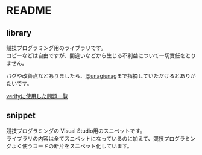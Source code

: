 # README

## library

競技プログラミング用のライブラリです。  
コピーなどは自由ですが、間違いなどから生じる不利益について一切責任をとりません。

バグや改善点などありましたら、[@unagiunag](https://twitter.com/unagiunag)まで指摘していただけるとありがたいです。

[verifyに使用した問題一覧](\verify.md)

## snippet

競技プログラミングの Visual Studio用のスニペットです。  
ライブラリの内容は全てスニペットになっているのに加えて、競技プログラミングよく使うコードの断片をスニペット化しています。
